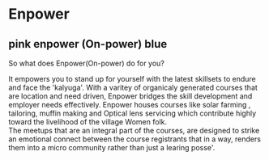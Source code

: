 # Enpower
## pink enpower (On-power) blue

So what does Enpower(On-power) do for you? 

It empowers you to stand up for yourself with the latest skillsets to endure and face the 'kalyuga'.
With a varitey of organicaly generated courses that are location and need driven, Enpower bridges the skill development and employer needs effectively.
 Enpower houses courses like solar farming , tailoring, muffin making and Optical lens servicing which contribute highly toward the livelihood of the village Women folk.     
The meetups that are an integral part of the courses, are designed to strike an emotional connect between the course registrants that in a way, renders them into a micro community rather than just a learing posse'.
